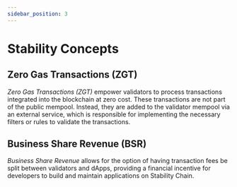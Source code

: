 ```yaml
---
sidebar_position: 3
---
```


# Stability Concepts

## Zero Gas Transactions (ZGT)

_Zero Gas Transactions (ZGT)_ empower validators to process transactions integrated into the blockchain at zero cost. These transactions are not part of the public mempool. Instead, they are added to the validator mempool via an external service, which is responsible for implementing the necessary filters or rules to validate the transactions.

## Business Share Revenue (BSR)

_Business Share Revenue_ allows for the option of having transaction fees be split between validators and dApps, providing a financial incentive for developers to build and maintain applications on Stability Chain.
